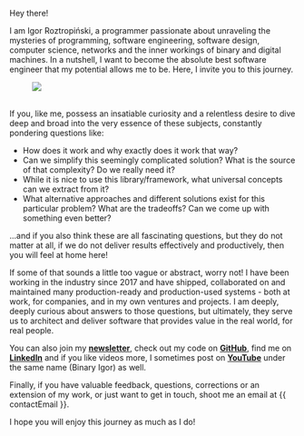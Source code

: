 Hey there! 

I am Igor Roztropiński, a programmer passionate about unraveling the mysteries of programming, software engineering, software design, computer science, networks and the inner workings of binary and digital machines. In a nutshell, I want to become the absolute best software engineer that my potential allows me to be. Here, I invite you to this journey.

<figure>
    <img id="profile-image" src="{{ imagesPath }}/profile.png">
</figure>

\
If you, like me, possess an insatiable curiosity and a relentless desire to dive deep and broad into the very essence of these subjects, constantly pondering questions like:
* How does it work and why exactly does it work that way?
* Can we simplify this seemingly complicated solution? What is the source of that complexity? Do we really need it?
* While it is nice to use this library/framework, what universal concepts can we extract from it?
* What alternative approaches and different solutions exist for this particular problem? What are the tradeoffs? Can we come up with something even better?

...and if you also think these are all fascinating questions, but they do not matter at all, if we do not deliver results effectively and productively, then you will feel at home here!

If some of that sounds a little too vague or abstract, worry not! I have been working in the industry since 2017 and have shipped, collaborated on and maintained many production-ready and production-used systems - both at work, for companies, and in my own ventures and projects. I am deeply, deeply curious about answers to those questions, but ultimately, they serve us to architect and deliver software that provides value in the real world, for real people.

You can also join my **[newsletter](/newsletter.html?source=about-page)**, check out my code on **[GitHub](https://github.com/BinaryIgor)**, find me on **[LinkedIn](https://www.linkedin.com/in/igroztr/)** and if you like videos more, I sometimes post on **[YouTube]({{youtubeChannelUrl}})** under the same name (Binary Igor) as well.

Finally, if you have valuable feedback, questions, corrections or an extension of my work, or just want to get in touch, shoot me an email at <span id="contact-email" class="font-bold">{{ contactEmail }}</span>. 

I hope you will enjoy this journey as much as I do!